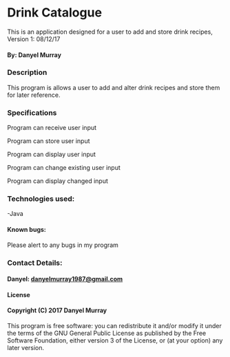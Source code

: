 # Drink Catalogue
This is an application designed for a user to add and store drink recipes, Version 1: 08/12/17
#### By: Danyel Murray
### Description
This program is allows a user to add and alter drink recipes and store them for later reference.

### Specifications
Program can receive user input

Program can store user input

Program can display user input

Program can change existing user input

Program can display changed input

### Technologies used:
-Java

#### Known bugs:
Please alert to any bugs in my program

### Contact Details:
#### Danyel: danyelmurray1987@gmail.com

#### License
#### Copyright (C) 2017 Danyel Murray

This program is free software: you can redistribute it and/or modify it under the terms of the GNU General Public License as published by the Free Software Foundation, either version 3 of the License, or (at your option) any later version.